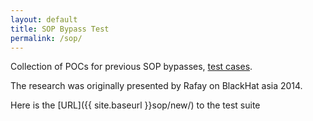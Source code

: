 ```yaml
---
layout: default
title: SOP Bypass Test
permalink: /sop/
---
```


Collection of POCs for previous SOP bypasses, [test cases](https://github.com/AbhiKafle123/SOP-Bypass-Mini-Test-Suite).

The research was originally presented by Rafay on BlackHat asia 2014.

Here is the [URL]({{ site.baseurl }}sop/new/) to the test suite